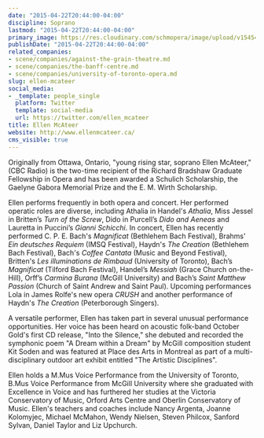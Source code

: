 ```yaml
---
date: "2015-04-22T20:44:00-04:00"
discipline: Soprano
lastmod: "2015-04-22T20:44:00-04:00"
primary_image: https://res.cloudinary.com/schmopera/image/upload/v1545409169/media/webhook-uploads/1429749713842/McAteer.jpg.jpg
publishDate: "2015-04-22T20:44:00-04:00"
related_companies:
- scene/companies/against-the-grain-theatre.md
- scene/companies/the-banff-centre.md
- scene/companies/university-of-toronto-opera.md
slug: ellen-mcateer
social_media:
- _template: people_single
  platform: Twitter
  template: social-media
  url: https://twitter.com/ellen_mcateer
title: Ellen McAteer
website: http://www.ellenmcateer.ca/
cms_visible: true
---
```


Originally from Ottawa, Ontario, "young rising star, soprano Ellen McAteer," (CBC Radio) is the two-time recipient of the Richard Bradshaw Graduate Fellowship in Opera and has been awarded a Schulich Scholarship, the Gaelyne Gabora Memorial Prize and the E. M. Wirth Scholarship.

Ellen performs frequently in both opera and concert. Her performed operatic roles are diverse, including Athalia in Handel's *Athalia*, Miss Jessel in Britten’s *Turn of the Screw*, Dido in Purcell’s *Dido and Aeneas* and Lauretta in Puccini’s *Gianni Schicchi*. In concert, Ellen has recently performed C. P. E. Bach's *Magnificat* (Bethlehem Bach Festival), Brahms' *Ein deutsches Requiem* (IMSQ Festival), Haydn's *The Creation* (Bethlehem Bach Festival), Bach's *Coffee Cantata* (Music and Beyond Festival), Britten's *Les illuminations de Rimbaud* (University of Toronto), Bach’s *Magnificat* (Tilford Bach Festival), Handel’s *Messiah* (Grace Church on-the-Hill), Orff’s *Carmina Burana* (McGill University) and Bach’s *Saint Matthew Passion* (Church of Saint Andrew and Saint Paul). Upcoming performances Lola in James Rolfe's new opera *CRUSH* and another performance of Haydn's *The Creation* (Peterborough Singers).

A versatile performer, Ellen has taken part in several unusual performance opportunities. Her voice has been heard on acoustic folk-band October Gold's first CD release, "Into the Silence," she debuted and recorded the symphonic poem "A Dream within a Dream" by McGill composition student Kit Soden and was featured at Place des Arts in Montreal as part of a multi-disciplinary outdoor art exhibit entitled "The Artistic Disciplines". 

Ellen holds a M.Mus Voice Performance from the University of Toronto, B.Mus Voice Performance from McGill University where she graduated with Excellence in Voice and has furthered her studies at the Victoria Conservatory of Music, Orford Arts Centre and Oberlin Conservatory of Music. Ellen's teachers and coaches include Nancy Argenta, Joanne Kolomyjec, Michael McMahon, Wendy Nielsen, Steven Philcox, Sanford Sylvan, Daniel Taylor and Liz Upchurch.
